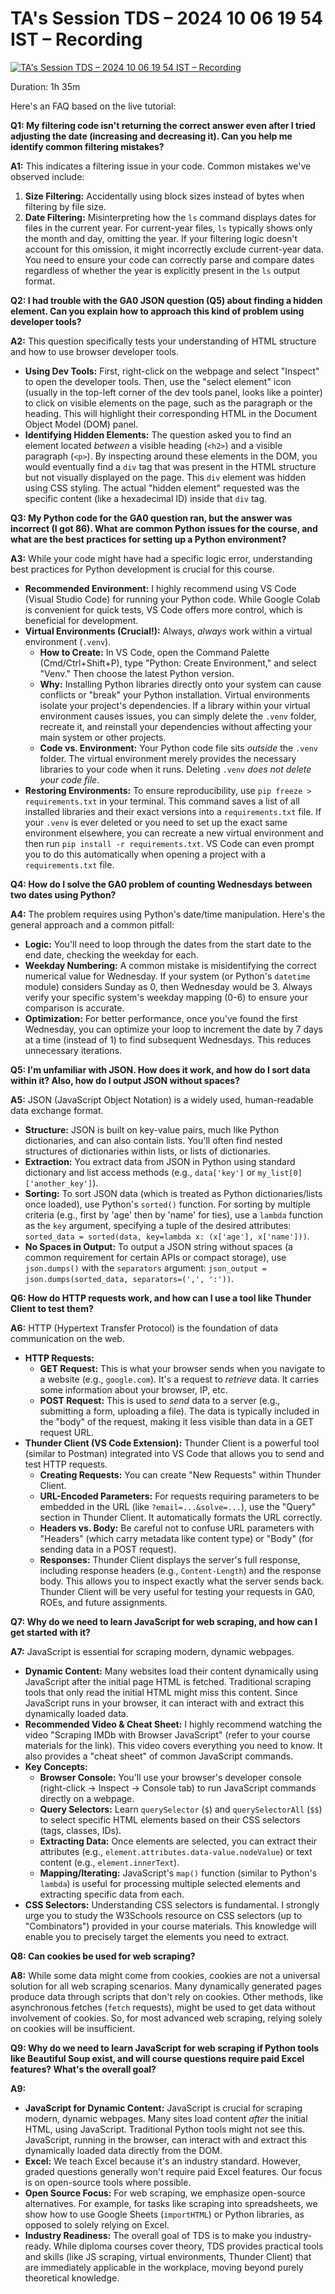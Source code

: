 # TA's Session TDS – 2024 10 06 19 54 IST – Recording

[![TA's Session   TDS – 2024 10 06 19 54 IST – Recording](https://i.ytimg.com/vi_webp/Ery2oia9vMo/sddefault.webp)](https://youtu.be/Ery2oia9vMo)

Duration: 1h 35m

Here's an FAQ based on the live tutorial:

**Q1: My filtering code isn't returning the correct answer even after I tried adjusting the date (increasing and decreasing it). Can you help me identify common filtering mistakes?**

**A1:** This indicates a filtering issue in your code. Common mistakes we've observed include:

1.  **Size Filtering:** Accidentally using block sizes instead of bytes when filtering by file size.
2.  **Date Filtering:** Misinterpreting how the `ls` command displays dates for files in the current year. For current-year files, `ls` typically shows only the month and day, omitting the year. If your filtering logic doesn't account for this omission, it might incorrectly exclude current-year data. You need to ensure your code can correctly parse and compare dates regardless of whether the year is explicitly present in the `ls` output format.

**Q2: I had trouble with the GA0 JSON question (Q5) about finding a hidden element. Can you explain how to approach this kind of problem using developer tools?**

**A2:** This question specifically tests your understanding of HTML structure and how to use browser developer tools.

- **Using Dev Tools:** First, right-click on the webpage and select "Inspect" to open the developer tools. Then, use the "select element" icon (usually in the top-left corner of the dev tools panel, looks like a pointer) to click on visible elements on the page, such as the paragraph or the heading. This will highlight their corresponding HTML in the Document Object Model (DOM) panel.
- **Identifying Hidden Elements:** The question asked you to find an element located _between_ a visible heading (`<h2>`) and a visible paragraph (`<p>`). By inspecting around these elements in the DOM, you would eventually find a `div` tag that was present in the HTML structure but not visually displayed on the page. This `div` element was hidden using CSS styling. The actual "hidden element" requested was the specific content (like a hexadecimal ID) inside that `div` tag.

**Q3: My Python code for the GA0 question ran, but the answer was incorrect (I got 86). What are common Python issues for the course, and what are the best practices for setting up a Python environment?**

**A3:** While your code might have had a specific logic error, understanding best practices for Python development is crucial for this course.

- **Recommended Environment:** I highly recommend using VS Code (Visual Studio Code) for running your Python code. While Google Colab is convenient for quick tests, VS Code offers more control, which is beneficial for development.
- **Virtual Environments (Crucial!):** Always, _always_ work within a virtual environment (`.venv`).
  - **How to Create:** In VS Code, open the Command Palette (Cmd/Ctrl+Shift+P), type "Python: Create Environment," and select "Venv." Then choose the latest Python version.
  - **Why:** Installing Python libraries directly onto your system can cause conflicts or "break" your Python installation. Virtual environments isolate your project's dependencies. If a library within your virtual environment causes issues, you can simply delete the `.venv` folder, recreate it, and reinstall your dependencies without affecting your main system or other projects.
  - **Code vs. Environment:** Your Python code file sits _outside_ the `.venv` folder. The virtual environment merely provides the necessary libraries to your code when it runs. Deleting `.venv` _does not delete your code file_.
- **Restoring Environments:** To ensure reproducibility, use `pip freeze > requirements.txt` in your terminal. This command saves a list of all installed libraries and their exact versions into a `requirements.txt` file. If your `.venv` is ever deleted or you need to set up the exact same environment elsewhere, you can recreate a new virtual environment and then run `pip install -r requirements.txt`. VS Code can even prompt you to do this automatically when opening a project with a `requirements.txt` file.

**Q4: How do I solve the GA0 problem of counting Wednesdays between two dates using Python?**

**A4:** The problem requires using Python's date/time manipulation. Here's the general approach and a common pitfall:

- **Logic:** You'll need to loop through the dates from the start date to the end date, checking the weekday for each.
- **Weekday Numbering:** A common mistake is misidentifying the correct numerical value for Wednesday. If your system (or Python's `datetime` module) considers Sunday as 0, then Wednesday would be 3. Always verify your specific system's weekday mapping (0-6) to ensure your comparison is accurate.
- **Optimization:** For better performance, once you've found the first Wednesday, you can optimize your loop to increment the date by 7 days at a time (instead of 1) to find subsequent Wednesdays. This reduces unnecessary iterations.

**Q5: I'm unfamiliar with JSON. How does it work, and how do I sort data within it? Also, how do I output JSON without spaces?**

**A5:** JSON (JavaScript Object Notation) is a widely used, human-readable data exchange format.

- **Structure:** JSON is built on key-value pairs, much like Python dictionaries, and can also contain lists. You'll often find nested structures of dictionaries within lists, or lists of dictionaries.
- **Extraction:** You extract data from JSON in Python using standard dictionary and list access methods (e.g., `data['key']` or `my_list[0]['another_key']`).
- **Sorting:** To sort JSON data (which is treated as Python dictionaries/lists once loaded), use Python's `sorted()` function. For sorting by multiple criteria (e.g., first by 'age' then by 'name' for ties), use a `lambda` function as the `key` argument, specifying a tuple of the desired attributes: `sorted_data = sorted(data, key=lambda x: (x['age'], x['name']))`.
- **No Spaces in Output:** To output a JSON string without spaces (a common requirement for certain APIs or compact storage), use `json.dumps()` with the `separators` argument: `json_output = json.dumps(sorted_data, separators=(',', ':'))`.

**Q6: How do HTTP requests work, and how can I use a tool like Thunder Client to test them?**

**A6:** HTTP (Hypertext Transfer Protocol) is the foundation of data communication on the web.

- **HTTP Requests:**
  - **GET Request:** This is what your browser sends when you navigate to a website (e.g., `google.com`). It's a request to _retrieve_ data. It carries some information about your browser, IP, etc.
  - **POST Request:** This is used to _send_ data to a server (e.g., submitting a form, uploading a file). The data is typically included in the "body" of the request, making it less visible than data in a GET request URL.
- **Thunder Client (VS Code Extension):** Thunder Client is a powerful tool (similar to Postman) integrated into VS Code that allows you to send and test HTTP requests.
  - **Creating Requests:** You can create "New Requests" within Thunder Client.
  - **URL-Encoded Parameters:** For requests requiring parameters to be embedded in the URL (like `?email=...&solve=...`), use the "Query" section in Thunder Client. It automatically formats the URL correctly.
  - **Headers vs. Body:** Be careful not to confuse URL parameters with "Headers" (which carry metadata like content type) or "Body" (for sending data in a POST request).
  - **Responses:** Thunder Client displays the server's full response, including response headers (e.g., `Content-Length`) and the response body. This allows you to inspect exactly what the server sends back. Thunder Client will be very useful for testing your requests in GA0, ROEs, and future assignments.

**Q7: Why do we need to learn JavaScript for web scraping, and how can I get started with it?**

**A7:** JavaScript is essential for scraping modern, dynamic webpages.

- **Dynamic Content:** Many websites load their content dynamically using JavaScript after the initial page HTML is fetched. Traditional scraping tools that only read the initial HTML might miss this content. Since JavaScript runs in your browser, it can interact with and extract this dynamically loaded data.
- **Recommended Video & Cheat Sheet:** I highly recommend watching the video "Scraping IMDb with Browser JavaScript" (refer to your course materials for the link). This video covers everything you need to know. It also provides a "cheat sheet" of common JavaScript commands.
- **Key Concepts:**
  - **Browser Console:** You'll use your browser's developer console (right-click -> Inspect -> Console tab) to run JavaScript commands directly on a webpage.
  - **Query Selectors:** Learn `querySelector` (`$`) and `querySelectorAll` (`$$`) to select specific HTML elements based on their CSS selectors (tags, classes, IDs).
  - **Extracting Data:** Once elements are selected, you can extract their attributes (e.g., `element.attributes.data-value.nodeValue`) or text content (e.g., `element.innerText`).
  - **Mapping/Iterating:** JavaScript's `map()` function (similar to Python's `lambda`) is useful for processing multiple selected elements and extracting specific data from each.
- **CSS Selectors:** Understanding CSS selectors is fundamental. I strongly urge you to study the W3Schools resource on CSS selectors (up to "Combinators") provided in your course materials. This knowledge will enable you to precisely target the elements you need to extract.

**Q8: Can cookies be used for web scraping?**

**A8:** While some data might come from cookies, cookies are not a universal solution for all web scraping scenarios. Many dynamically generated pages produce data through scripts that don't rely on cookies. Other methods, like asynchronous fetches (`fetch` requests), might be used to get data without involvement of cookies. So, for most advanced web scraping, relying solely on cookies will be insufficient.

**Q9: Why do we need to learn JavaScript for web scraping if Python tools like Beautiful Soup exist, and will course questions require paid Excel features? What's the overall goal?**

**A9:**

- **JavaScript for Dynamic Content:** JavaScript is crucial for scraping modern, dynamic webpages. Many sites load content _after_ the initial HTML, using JavaScript. Traditional Python tools might not see this. JavaScript, running in the browser, can interact with and extract this dynamically loaded data directly from the DOM.
- **Excel:** We teach Excel because it's an industry standard. However, graded questions generally won't require paid Excel features. Our focus is on open-source tools where possible.
- **Open Source Focus:** For web scraping, we emphasize open-source alternatives. For example, for tasks like scraping into spreadsheets, we show how to use Google Sheets (`importHTML`) or Python libraries, as opposed to solely relying on Excel.
- **Industry Readiness:** The overall goal of TDS is to make you industry-ready. While diploma courses cover theory, TDS provides practical tools and skills (like JS scraping, virtual environments, Thunder Client) that are immediately applicable in the workplace, moving beyond purely theoretical knowledge.
